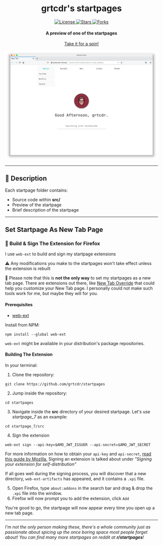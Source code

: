 <div align="center">
<h1>grtcdr's startpages</h1>

<a href="https://github.com/grtcdr/startpages/blob/master/LICENSE">
    <img src="https://img.shields.io/github/license/grtcdr/startpages.svg" alt="License"/>
</a>

<a href="https://github.com/grtcdr/startpages/stargazers">
    <img src="https://img.shields.io/github/stars/grtcdr/startpages.svg" alt="Stars"/>
</a>

<a href="https://github.com/grtcdr/startpages/network/members">
    <img src="https://img.shields.io/github/forks/grtcdr/startpages.svg" alt="Forks"/>
</a>

<h4>A preview of one of the startpages</h4>

<a href="https://grtcdr.github.io/startpages/">Take it for a spin!</a>

<img src="startpage_7/preview.webp" alt="startpage_7 preview" />

</div>

---

## 📝 Description <a name="description"></a>

Each startpage folder contains: 
- Source code within __src/__
- Preview of the startpage
- Brief description of the startpage

---

## Set Startpage As New Tab Page <a name="set-startpage"></a>
### 🔨 Build & Sign The Extension for Firefox
I use `web-ext` to build and sign my startpage extensions

⚠️ Any modifications you make to the startpages won't take effect unless the extension is rebuilt

🚨 Please note that this is **not the only way** to set my startpages as a new tab page.
There are extensions out there, like [New Tab Override](https://addons.mozilla.org/en-US/firefox/addon/new-tab-override/) 
that could help you customize your New Tab page. I personally could not make such tools work for me,
but maybe they will for you. 

#### Prerequisites
- [web-ext](https://github.com/mozilla/web-ext)

Install from NPM:
```
npm install --global web-ext
```

`web-ext` might be available in your distribution's package repositories.

#### Building The Extension
In your terminal:

1. Clone the repository:
```
git clone https://github.com/grtcdr/startpages
```
2. Jump inside the repository:
```
cd startpages
```
3. Navigate inside the __src__ directory of your desired startpage. 
Let's use _startpage_7_ as an example:
```
cd startpage_7/src
```
4. Sign the extension
```
web-ext sign --api-key=$AMO_JWT_ISSUER --api-secret=$AMO_JWT_SECRET
```

For more information on how to obtain your `api-key` and `api-secret`, [read this guide by Mozilla.](https://extensionworkshop.com/documentation/develop/getting-started-with-web-ext/) Signing an extension is talked about under _"Signing your extension for self-distribution"_

If all goes well during the signing process, you will discover that a new directory, `web-ext-artifacts` has appeared, and it contains a `.xpi` file.

5. Open Firefox, type `about:addons` in the search bar and drag & drop the `.xpi` file into the window.
6. Firefox will now prompt you to add the extension, click `Add`

You're good to go, the startpage will now appear every time you open up a new tab page.

---

_I'm not the only person making these, there's a whole community just as passionate about spicing up the once boring space most people forget about! You can find many more startpages on reddit at **r/startpages**!_
